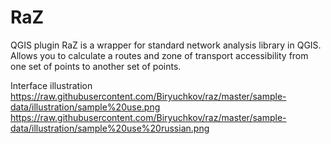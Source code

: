 # RaZ
QGIS plugin RaZ is a wrapper for standard network analysis library in QGIS. Allows you to calculate a routes and zone of transport accessibility from one set of points to another set of points.

Interface illustration
https://raw.githubusercontent.com/Biryuchkov/raz/master/sample-data/illustration/sample%20use.png
https://raw.githubusercontent.com/Biryuchkov/raz/master/sample-data/illustration/sample%20use%20russian.png
